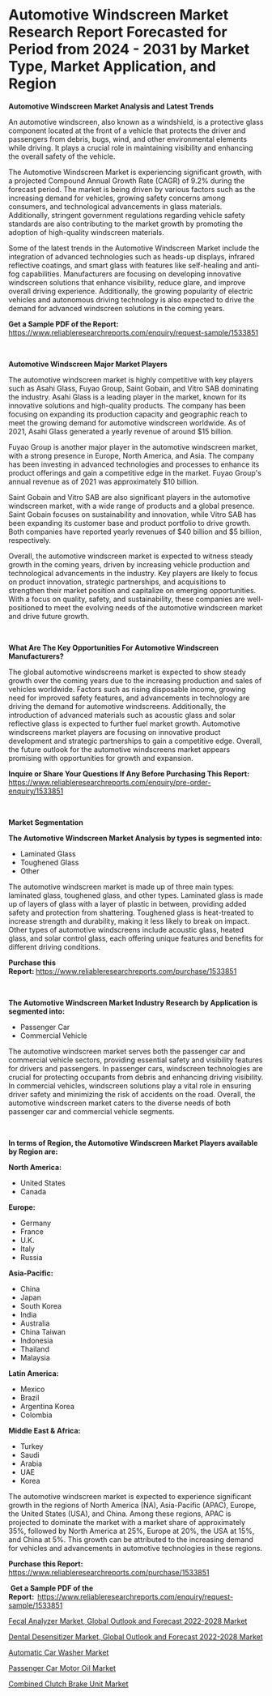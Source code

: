 <p><h1>Automotive Windscreen Market Research Report Forecasted for Period from 2024 -  2031 by Market Type, Market Application, and Region</h1></p><p><strong>Automotive Windscreen Market Analysis and Latest Trends</strong></p>
<p><p>An automotive windscreen, also known as a windshield, is a protective glass component located at the front of a vehicle that protects the driver and passengers from debris, bugs, wind, and other environmental elements while driving. It plays a crucial role in maintaining visibility and enhancing the overall safety of the vehicle.</p><p>The Automotive Windscreen Market is experiencing significant growth, with a projected Compound Annual Growth Rate (CAGR) of 9.2% during the forecast period. The market is being driven by various factors such as the increasing demand for vehicles, growing safety concerns among consumers, and technological advancements in glass materials. Additionally, stringent government regulations regarding vehicle safety standards are also contributing to the market growth by promoting the adoption of high-quality windscreen materials.</p><p>Some of the latest trends in the Automotive Windscreen Market include the integration of advanced technologies such as heads-up displays, infrared reflective coatings, and smart glass with features like self-healing and anti-fog capabilities. Manufacturers are focusing on developing innovative windscreen solutions that enhance visibility, reduce glare, and improve overall driving experience. Additionally, the growing popularity of electric vehicles and autonomous driving technology is also expected to drive the demand for advanced windscreen solutions in the coming years.</p></p>
<p><strong>Get a Sample PDF of the Report:&nbsp;</strong> <a href="https://www.reliableresearchreports.com/enquiry/request-sample/1533851">https://www.reliableresearchreports.com/enquiry/request-sample/1533851</a></p>
<p>&nbsp;</p>
<p><strong>Automotive Windscreen Major Market Players</strong></p>
<p><p>The automotive windscreen market is highly competitive with key players such as Asahi Glass, Fuyao Group, Saint Gobain, and Vitro SAB dominating the industry. Asahi Glass is a leading player in the market, known for its innovative solutions and high-quality products. The company has been focusing on expanding its production capacity and geographic reach to meet the growing demand for automotive windscreen worldwide. As of 2021, Asahi Glass generated a yearly revenue of around $15 billion.</p><p>Fuyao Group is another major player in the automotive windscreen market, with a strong presence in Europe, North America, and Asia. The company has been investing in advanced technologies and processes to enhance its product offerings and gain a competitive edge in the market. Fuyao Group's annual revenue as of 2021 was approximately $10 billion.</p><p>Saint Gobain and Vitro SAB are also significant players in the automotive windscreen market, with a wide range of products and a global presence. Saint Gobain focuses on sustainability and innovation, while Vitro SAB has been expanding its customer base and product portfolio to drive growth. Both companies have reported yearly revenues of $40 billion and $5 billion, respectively.</p><p>Overall, the automotive windscreen market is expected to witness steady growth in the coming years, driven by increasing vehicle production and technological advancements in the industry. Key players are likely to focus on product innovation, strategic partnerships, and acquisitions to strengthen their market position and capitalize on emerging opportunities. With a focus on quality, safety, and sustainability, these companies are well-positioned to meet the evolving needs of the automotive windscreen market and drive future growth.</p></p>
<p>&nbsp;</p>
<p><strong>What Are The Key Opportunities For Automotive Windscreen Manufacturers?</strong></p>
<p><p>The global automotive windscreens market is expected to show steady growth over the coming years due to the increasing production and sales of vehicles worldwide. Factors such as rising disposable income, growing need for improved safety features, and advancements in technology are driving the demand for automotive windscreens. Additionally, the introduction of advanced materials such as acoustic glass and solar reflective glass is expected to further fuel market growth. Automotive windscreens market players are focusing on innovative product development and strategic partnerships to gain a competitive edge. Overall, the future outlook for the automotive windscreens market appears promising with opportunities for growth and expansion.</p></p>
<p><strong>Inquire or Share Your Questions If Any Before Purchasing This Report:</strong> <a href="https://www.reliableresearchreports.com/enquiry/pre-order-enquiry/1533851">https://www.reliableresearchreports.com/enquiry/pre-order-enquiry/1533851</a></p>
<p>&nbsp;</p>
<p><strong>Market Segmentation</strong></p>
<p><strong>The Automotive Windscreen Market Analysis by types is segmented into:</strong></p>
<p><ul><li>Laminated Glass</li><li>Toughened Glass</li><li>Other</li></ul></p>
<p><p>The automotive windscreen market is made up of three main types: laminated glass, toughened glass, and other types. Laminated glass is made up of layers of glass with a layer of plastic in between, providing added safety and protection from shattering. Toughened glass is heat-treated to increase strength and durability, making it less likely to break on impact. Other types of automotive windscreens include acoustic glass, heated glass, and solar control glass, each offering unique features and benefits for different driving conditions.</p></p>
<p><strong>Purchase this Report:&nbsp;</strong><a href="https://www.reliableresearchreports.com/purchase/1533851">https://www.reliableresearchreports.com/purchase/1533851</a></p>
<p>&nbsp;</p>
<p><strong>The Automotive Windscreen Market Industry Research by Application is segmented into:</strong></p>
<p><ul><li>Passenger Car</li><li>Commercial Vehicle</li></ul></p>
<p><p>The automotive windscreen market serves both the passenger car and commercial vehicle sectors, providing essential safety and visibility features for drivers and passengers. In passenger cars, windscreen technologies are crucial for protecting occupants from debris and enhancing driving visibility. In commercial vehicles, windscreen solutions play a vital role in ensuring driver safety and minimizing the risk of accidents on the road. Overall, the automotive windscreen market caters to the diverse needs of both passenger car and commercial vehicle segments.</p></p>
<p>&nbsp;</p>
<p><strong>In terms of Region, the Automotive Windscreen Market Players available by Region are:</strong></p>
<p>
    <p> <strong> North America: </strong>
        <ul>
            <li>United States</li>
            <li>Canada</li>
        </ul>
        </p> 
    <p> <strong> Europe: </strong>
        <ul>
            <li>Germany</li>
            <li>France</li>
            <li>U.K.</li>
            <li>Italy</li>
            <li>Russia</li>
        </ul>
        </p> 
    <p> <strong> Asia-Pacific: </strong>
        <ul>
            <li>China</li>
            <li>Japan</li>
            <li>South Korea</li>
            <li>India</li>
            <li>Australia</li>
            <li>China Taiwan</li>
            <li>Indonesia</li>
            <li>Thailand</li>
            <li>Malaysia</li>
        </ul>
        </p> 
    <p> <strong> Latin America: </strong>
        <ul>
            <li>Mexico</li>
            <li>Brazil</li>
            <li>Argentina Korea</li>
            <li>Colombia</li>
        </ul>
        </p> 
    <p> <strong> Middle East & Africa: </strong>
        <ul>
            <li>Turkey</li>
            <li>Saudi</li>
            <li>Arabia</li>
            <li>UAE</li>
            <li>Korea</li>
        </ul>
    </p>
    </p>
<p><p>The automotive windscreen market is expected to experience significant growth in the regions of North America (NA), Asia-Pacific (APAC), Europe, the United States (USA), and China. Among these regions, APAC is projected to dominate the market with a market share of approximately 35%, followed by North America at 25%, Europe at 20%, the USA at 15%, and China at 5%. This growth can be attributed to the increasing demand for vehicles and advancements in automotive technologies in these regions.</p></p>
<p><strong>Purchase this Report: </strong><a href="https://www.reliableresearchreports.com/purchase/1533851">https://www.reliableresearchreports.com/purchase/1533851</a></p>
<p>&nbsp;<strong>Get a Sample PDF of the Report:&nbsp;&nbsp;</strong><a href="https://www.reliableresearchreports.com/enquiry/request-sample/1533851">https://www.reliableresearchreports.com/enquiry/request-sample/1533851</a></p>
<p><strong></strong></p>
<p><p><a href="https://view.publitas.com/reportprime-1/fecal-analyzer-market-global-outlook-and-forecast-2022-2028-market-research-report-unlocks-analysis-on-the-market-financial-status-market-size-and-market-revenue-upto-2030/">Fecal Analyzer Market, Global Outlook and Forecast 2022-2028 Market</a></p><p><a href="https://view.publitas.com/reportprime-1/dental-desensitizer-market-global-outlook-and-forecast-2022-2028-market-share-market-new-trends-analysis-report-by-type-by-application-by-end-use-by-region-and-segment-forecasts-2023-2030/">Dental Desensitizer Market, Global Outlook and Forecast 2022-2028 Market</a></p><p><a href="https://github.com/Whitneyboyettebo9kiw7yr13/Market-Research-Report-List-1/blob/main/automatic-car-washer-market.md">Automatic Car Washer Market</a></p><p><a href="https://github.com/sonuprakash1/Market-Research-Report-List-1/blob/main/passenger-car-motor-oil-market.md">Passenger Car Motor Oil Market</a></p><p><a href="https://changeable-paste-463.notion.site/Decoding-the-Combined-Clutch-Brake-Unit-Market-A-Deep-Dive-into-the-Latest-Market-Trends-Market-Se-a6696b028ac44ad681ec46b86cd81859">Combined Clutch Brake Unit Market</a></p></p>
